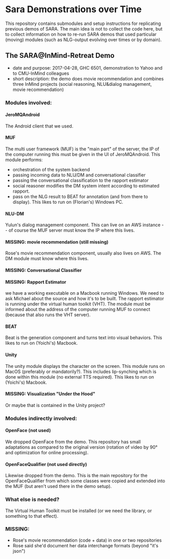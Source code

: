 # Sara Demonstrations over Time

This repository contains submodules and setup instructions for replicating 
previous demos of SARA. The main idea is not to collect the code here, but to 
collect information on how to re-run SARA demos that used particular (moving) 
modules (such as NLG-output evolving over times or by domain).

## The SARA@InMind-Retreat Demo
* date and purpose: 2017-04-28, GHC 6501, demonstration to Yahoo and to CMU-InMind colleagues
* short description: the demo does movie recommendation and combines three 
InMind projects (social reasoning, NLU&dialog management, movie recommendation)

### Modules involved:

#### JeroMQAndroid
The Android client that we used. 

#### MUF
The multi user framework (MUF) is the "main part" of the server, 
the IP of the computer running this must be given in the UI of JeroMQAndroid. 
This module performs: 
* orchestration of the system backend
* passing incoming data to NLU/DM and conversational classifier
* passing the conversational classification to the rapport estimator
* social reasoner modifies the DM system intent according to estimated rapport.
* pass on the NLG result to BEAT for annotation (and from there to display).
This likes to run on (Florian's) Windows PC.

#### NLU-DM
Yulun's dialog management component. This can live on an AWS instance -- 
of course the MUF server must know the IP where this lives.

#### MISSING: movie recommendation (still missing)
Rose's movie recommendation component, usually also lives on AWS. 
The DM module must know where this lives.

#### MISSING: Conversational Classifier

#### MISSING: Rapport Estimator
we have a working executable on a Macbook running Windows. 
We need to ask Michael about the source and how it's to be built.
The rapport estimator is running under the virtual human toolkit (VHT).
The module must be informed about the address of the computer running MUF 
to connect (because that also runs the VHT server).

#### BEAT
Beat is the generation component and turns text into visual behaviors. 
This likes to run on (Yoichi's) Macbook.

#### Unity
The unity module displays the character on the screen. 
This module runs on MacOS (preferably or mandatorily?).
This includes lip-synching which is done within this module (no external TTS required).
This likes to run on (Yoichi's) Macbook.

#### MISSING: Visualization "Under the Hood"
Or maybe that is contained in the Unity project?

### Modules indirectly involved:

#### OpenFace (not used)
We dropped OpenFace from the demo. This repository has small adaptations 
as compared to the original version (rotation of video by 90° and optimization 
for online processing).

#### OpenFaceQualifier (not used directly)
Likewise dropped from the demo. This is the main repository for the 
OpenFaceQualifier from which some classes were copied and extended 
into the MUF (but aren't used there in the demo setup).

### What else is needed?
The Virtual Human Toolkit must be installed (or we need the library, or something to that effect).

### MISSING: 
* Rose's movie recommendation (code + data) in one or two repositories
* Rose said she'd document her data interchange formats (beyond "it's json")

